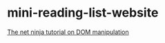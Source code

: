# mini-reading-list-website

[The net ninja tutorial on DOM manipulation](https://youtu.be/FIORjGvT0kk)
